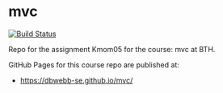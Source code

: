 # mvc

[![Build Status](https://travis-ci.com/jupiterlander/framework.svg?branch=kmom06)](https://travis-ci.com/jupiterlander/framework)

Repo for the assignment Kmom05 for the course: mvc at BTH.

GitHub Pages for this course repo are published at:

* https://dbwebb-se.github.io/mvc/
